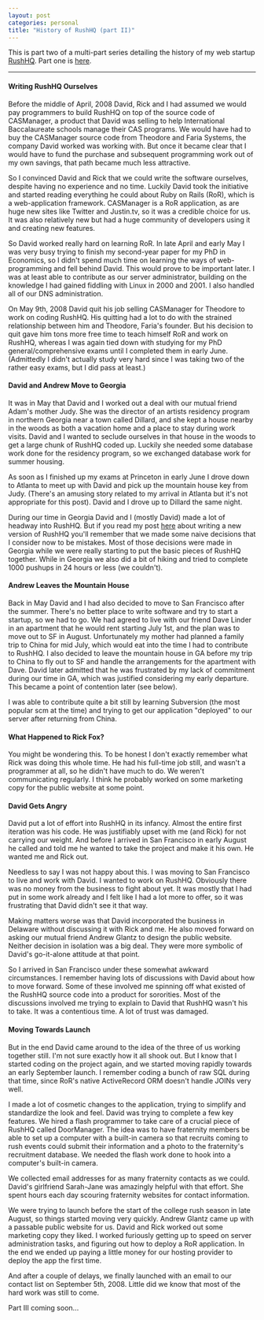 ```yaml
---
layout: post
categories: personal
title: "History of RushHQ (part II)"
---
```


This is part two of a multi-part series detailing the history of my web startup [RushHQ][1].
Part one is [here][2].

---

#### Writing RushHQ Ourselves

Before the middle of April, 2008 David, Rick and I had assumed we would pay programmers to build RushHQ
on top of the source code of CASManager, a product that David was selling to help International
Baccalaureate schools manage their CAS programs. We would have had to buy the CASManager source code
from Theodore and Faria Systems, the company David worked was working with. But once it became clear that I would have to
fund the purchase and subsequent programming work out of my own savings, that path became much less
attractive.

So I convinced David and Rick that we could write the software ourselves, despite having no experience
and no time. Luckily David took the initiative and started reading everything he could about Ruby on Rails
(RoR), which is a web-application framework. CASManager is a RoR application, as are huge new sites like
Twitter and Justin.tv, so it was a credible choice for us. It was also relatively new but
had a huge community of developers using it and creating new features.

So David worked really hard on learning RoR. In late April and early May I was very busy trying to
finish my second-year paper for my PhD in Economics, so I didn't spend much time on learning the ways
of web-programming and fell behind David. This would prove to be important later. I was at least
able to contribute as our server administrator, building on the knowledge I had gained fiddling with
Linux in 2000 and 2001. I also handled all of our DNS administration.

On May 9th, 2008 David quit his job selling CASManager for Theodore to work on coding RushHQ. His quitting
had a lot to do with the strained relationship between him and Theodore, Faria's founder. But his
decision to quit gave him tons more free time to teach himself RoR and work on RushHQ, whereas I was again tied down with
studying for my PhD general/comprehensive exams until I completed them in early June. (Admittedly I
didn't actually study very hard since I was taking two of the rather easy exams, but I did pass at least.)

#### David and Andrew Move to Georgia

It was in May that David and I worked out a deal with our mutual friend Adam's mother Judy. She was
the director of an artists residency program in northern Georgia near a town called Dillard, and she kept
a house nearby in the woods as both a vacation home and a place to stay during work visits.
David and I wanted to seclude ourselves in that house in the woods to get a large chunk of RushHQ
coded up. Luckily she needed some database work done for the residency program, so we exchanged database
work for summer housing.

As soon as I finished up my exams at Princeton in early June I drove down to Atlanta to meet up with 
David and pick up the mountain house key from Judy. (There's an amusing story related to my arrival in
Atlanta but it's not appropriate for this post). David and I drove up to Dillard the same night.

During our time in Georgia David and I (mostly David) made a lot of headway into RushHQ. But if you read my
post [here][3] about writing a new version of RushHQ you'll remember that we made some naive decisions that
I consider now to be mistakes. Most of those decisions were made in Georgia while we were really
starting to put the basic pieces of RushHQ together. While in Georgia we also did a bit of hiking and tried to complete
1000 pushups in 24 hours or less (we couldn't).

#### Andrew Leaves the Mountain House

Back in May David and I had also decided to move to San Francisco after the summer. There's no
better place to write software and try to start a startup, so we had to go. We had agreed to live
with our friend Dave Linder in an apartment that he would rent starting July 1st, and the plan was
to move out to SF in August. Unfortunately my mother had planned a family trip to China for mid July,
which would eat into the time I had to contribute to RushHQ. I also decided to leave the mountain
house in GA before my trip to China to fly out to SF and handle the arrangements for the apartment
with Dave. David later admitted that he was frustrated by my lack of commitment during our time in GA,
which was justified considering my early departure. This became a point of contention later (see below).

I was able to contribute quite a bit still by learning Subversion (the most popular scm at the time)
and trying to get our application "deployed" to our server after returning from China.

#### What Happened to Rick Fox?

You might be wondering this. To be honest I don't exactly remember what Rick was doing this whole time.
He had his full-time job still, and wasn't a programmer at all, so he didn't have much to do. We weren't
communicating regularly. I think he probably worked on some marketing copy for the public website at some
point.

#### David Gets Angry

David put a lot of effort into RushHQ in its infancy. Almost the entire first iteration was his code.
He was justifiably upset with me (and Rick) for not carrying our weight. And before I arrived in
San Francisco in early August he called and told me he wanted to take the project and make it his own.
He wanted me and Rick out.

Needless to say I was not happy about this. I was moving to San Francisco to live and work with David.
I wanted to work on RushHQ. Obviously there was no money from the business to fight about yet. It was
mostly that I had put in some work already and I felt like I had a lot more to offer, so it was
frustrating that David didn't see it that way.

Making matters worse was that David incorporated the business in Delaware without discussing it with
Rick and me. He also moved forward on asking our mutual friend Andrew Glantz to design the public
website. Neither decision in isolation was a big deal. They were more symbolic of David's go-it-alone
attitude at that point.

So I arrived in San Francisco under these somewhat awkward circumstances. I remember having lots of discussions
with David about how to move forward. Some of these involved me spinning off what existed of the RushHQ
source code into a product for sororities. Most of the discussions involved me trying to explain to
David that RushHQ wasn't his to take. It was a contentious time. A lot of trust was damaged.

#### Moving Towards Launch

But in the end David came around to the idea of the three of us working together still. I'm not sure exactly
how it all shook out. But I know that I started coding on the project again, and we started moving rapidly
towards an early September launch. I remember coding a bunch of raw SQL during that time, since RoR's
native ActiveRecord ORM doesn't handle JOINs very well.

I made a lot of cosmetic changes to the application, trying to simplify and standardize the look and feel.
David was trying to complete a few key features. We hired a flash programmer to take care of a
crucial piece of RushHQ called DoorManager. The idea was to have fraternity members be able to set up
a computer with a built-in camera so that recruits coming to rush events could submit their information
and a photo to the fraternity's recruitment database. We needed the flash work done to hook into a
computer's built-in camera.

We collected email addresses for as many fraternity contacts as we could. David's girlfriend Sarah-Jane
was amazingly helpful with that effort. She spent hours each day scouring fraternity websites for
contact information.

We were trying to launch before the start of the college rush season in late August, so things started
moving very quickly. Andrew Glantz came up with a passable public website for us. David and Rick worked
out some marketing copy they liked. I worked furiously getting up to speed
on server administration tasks, and figuring out how to deploy a RoR application. In the end
we ended up paying a little money for our hosting provider to deploy the app the first time.

And after a couple of delays, we finally launched with an email to our contact list on September 5th, 2008.
Little did we know that most of the hard work was still to come.

Part III coming soon...

[1]:http://rushhq.com
[2]:/personal/2009/07/24/14-45-history-of-rushhq-part-one.html
[3]:/personal/2009/07/27/9-33-writing-rushhq-2-0-part-I.html
